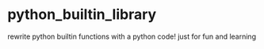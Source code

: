 # python_builtin_library
rewrite python builtin functions with a python code!  just for fun and learning
